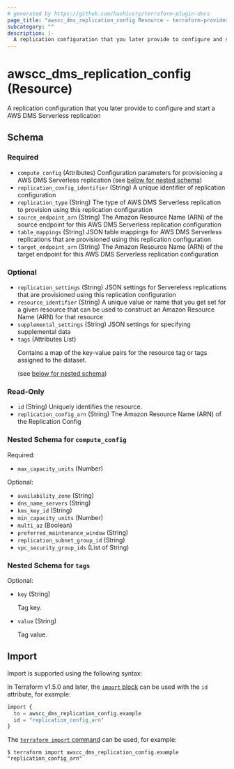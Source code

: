 ```yaml
---
# generated by https://github.com/hashicorp/terraform-plugin-docs
page_title: "awscc_dms_replication_config Resource - terraform-provider-awscc"
subcategory: ""
description: |-
  A replication configuration that you later provide to configure and start a AWS DMS Serverless replication
---
```


# awscc_dms_replication_config (Resource)

A replication configuration that you later provide to configure and start a AWS DMS Serverless replication



<!-- schema generated by tfplugindocs -->
## Schema

### Required

- `compute_config` (Attributes) Configuration parameters for provisioning a AWS DMS Serverless replication (see [below for nested schema](#nestedatt--compute_config))
- `replication_config_identifier` (String) A unique identifier of replication configuration
- `replication_type` (String) The type of AWS DMS Serverless replication to provision using this replication configuration
- `source_endpoint_arn` (String) The Amazon Resource Name (ARN) of the source endpoint for this AWS DMS Serverless replication configuration
- `table_mappings` (String) JSON table mappings for AWS DMS Serverless replications that are provisioned using this replication configuration
- `target_endpoint_arn` (String) The Amazon Resource Name (ARN) of the target endpoint for this AWS DMS Serverless replication configuration

### Optional

- `replication_settings` (String) JSON settings for Servereless replications that are provisioned using this replication configuration
- `resource_identifier` (String) A unique value or name that you get set for a given resource that can be used to construct an Amazon Resource Name (ARN) for that resource
- `supplemental_settings` (String) JSON settings for specifying supplemental data
- `tags` (Attributes List) <p>Contains a map of the key-value pairs for the resource tag or tags assigned to the dataset.</p> (see [below for nested schema](#nestedatt--tags))

### Read-Only

- `id` (String) Uniquely identifies the resource.
- `replication_config_arn` (String) The Amazon Resource Name (ARN) of the Replication Config

<a id="nestedatt--compute_config"></a>
### Nested Schema for `compute_config`

Required:

- `max_capacity_units` (Number)

Optional:

- `availability_zone` (String)
- `dns_name_servers` (String)
- `kms_key_id` (String)
- `min_capacity_units` (Number)
- `multi_az` (Boolean)
- `preferred_maintenance_window` (String)
- `replication_subnet_group_id` (String)
- `vpc_security_group_ids` (List of String)


<a id="nestedatt--tags"></a>
### Nested Schema for `tags`

Optional:

- `key` (String) <p>Tag key.</p>
- `value` (String) <p>Tag value.</p>

## Import

Import is supported using the following syntax:

In Terraform v1.5.0 and later, the [`import` block](https://developer.hashicorp.com/terraform/language/import) can be used with the `id` attribute, for example:

```terraform
import {
  to = awscc_dms_replication_config.example
  id = "replication_config_arn"
}
```

The [`terraform import` command](https://developer.hashicorp.com/terraform/cli/commands/import) can be used, for example:

```shell
$ terraform import awscc_dms_replication_config.example "replication_config_arn"
```
